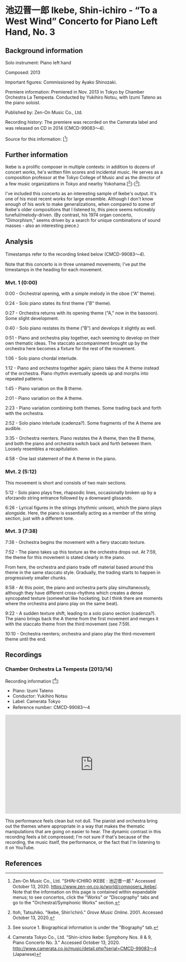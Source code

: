 # 池辺晋一郎 Ikebe, Shin-ichiro - “To a West Wind” Concerto for Piano Left Hand, No. 3

## Background information

Solo instrument: Piano left hand

Composed: 2013

Important figures: Commissioned by Ayako Shinozaki.

Premiere information: Premiered in Nov. 2013 in Tokyo by Chamber Orchestra La Tempesta.
Conducted by Yukihiro Notsu, with Izumi Tateno as the piano soloist.

Published by: Zen-On Music Co., Ltd.

Recording history: The premiere was recorded on the Camerata label
and was released on CD in 2014 (CMCD-99083～4).

Source for this information: \[[^1]\]

## Further information

Ikebe is a prolific composer in multiple contexts: in addition to dozens of concert
works, he's written film scores and incidental music.
He serves as a composition professor at the Tokyo College of Music and as the
director of a few music organizations in Tokyo and nearby Yokohama \[[^2]\]-\[[^3]\].

I've included this concerto as an interesting sample of Ikebe's output.
It's one of his most recent works for large ensemble.
Although I don't know enough of his work to make generalizations,
when compared to some of Ikebe's older compositions that I listened to,
this piece seems noticeably tuneful/melody-driven.
(By contrast, his 1974 organ concerto, "Dimorphism," seems driven by a search
for unique combinations of sound masses - also an interesting piece.)

## Analysis

Timestamps refer to the recording linked below (CMCD-99083～4).

Note that this concerto is in three unnamed movements; I've put the timestamps
in the heading for each movement.

### Mvt. 1 (0:00)

0:00 - Orchestral opening, with a simple melody in the oboe ("A" theme).

0:24 - Solo piano states its first theme ("B" theme).

0:27 - Orchestra returns with its opening theme ("A," now in the bassoon).
Some slight development.

0:40 - Solo piano restates its theme ("B") and develops it slightly as well.

0:51 - Piano and orchestra play together, each seeming to develop on their own
thematic ideas.
The staccato accompaniment brought up by the orchestra here becomes a fixture
for the rest of the movement.

1:06 - Solo piano chordal interlude.

1:12 - Piano and orchestra together again; piano takes the A theme instead of
the orchestra.
Piano rhythm eventually speeds up and morphs into repeated patterns.

1:45 - Piano variation on the B theme.

2:01 - Piano variation on the A theme.

2:23 - Piano variation combining both themes.
Some trading back and forth with the orchestra.

2:52 - Solo piano interlude (cadenza?).
Some fragments of the A theme are audible.

3:35 - Orchestra reenters. Piano restates the A theme, then the B theme,
and both the piano and orchestra switch back and forth between them.
Loosely resembles a recapitulation.

4:58 - One last statement of the A theme in the piano.

### Mvt. 2 (5:12)

This movement is short and consists of two main sections.

5:12 - Solo piano plays free, rhapsodic lines, occasionally broken up by a
sforzando string entrance followed by a downward glissando.

6:26 - Lyrical figures in the strings (rhythmic unison), which the piano plays
alongside.
Here, the piano is essentially acting as a member of the string section, just
with a different tone.

### Mvt. 3 (7:38)

7:38 - Orchestra begins the movement with a fiery staccato texture.

7:52 - The piano takes up this texture as the orchestra drops out.
At 7:59, the theme for this movement is stated clearly in the piano.

From here, the orchestra and piano trade off material based around
this theme in the same staccato style.
Gradually, the trading starts to happen in progressively smaller chunks.

8:58 - At this point, the piano and orchestra parts play simultaneously,
although they have different cross-rhythms which creates a dense syncopated
texture (somewhat like hocketing, but I think there are moments where the
orchestra and piano play on the same beat).

9:22 - A sudden texture shift, leading to a solo piano section (cadenza?).
The piano brings back the A theme from the first movement and merges it with
the staccato theme from the third movement (see 7:59).

10:10 - Orchestra reenters; orchestra and piano play the third-movement
theme until the end.

## Recordings

### Chamber Orchestra La Tempesta (2013/14)

Recording information \[[^4]\]:
- Piano: Izumi Tateno
- Conductor: Yukihiro Notsu
- Label: Camerata Tokyo
- Reference number: CMCD-99083～4

<iframe width="560" height="315" src="https://www.youtube.com/embed/K6hBrJ2CbLg" frameborder="0" allow="accelerometer; autoplay; clipboard-write; encrypted-media; gyroscope; picture-in-picture" allowfullscreen></iframe>

This performance feels clean but not dull.
The pianist and orchestra bring out the themes where appropriate in a way that
makes the thematic manipulations that are going on easier to hear.
The dynamic contrast in this recording feels a bit compressed; I'm not sure if
that's because of the recording, the music itself, the performance, or the fact
that I'm listening to it on YouTube.

## References

[^1]: Zen-On Music Co., Ltd. "SHIN-ICHIRO IKEBE : 池辺晋一郎." Accessed October 13, 2020. <https://www.zen-on.co.jp/world/composers_ikebe/>. Note that the information on this page is contained within expandable menus; to see concertos, click the "Works" or "Discography" tabs and go to the "Orchestral/Symphonic Works" section.

[^2]: Itoh, Tatsuhiko. "Ikebe, Shin′ichirō." *Grove Music Online*. 2001. Accessed October 13, 2020.

[^3]: See source 1. Biographical information is under the "Biography" tab.

[^4]: Camerata Tokyo Co., Ltd. "Shin-ichiro Ikebe: Symphony Nos. 8 & 9, Piano Concerto No. 3." Accessed October 13, 2020. <http://www.camerata.co.jp/music/detail.php?serial=CMCD-99083〜4> (Japanese)
